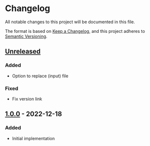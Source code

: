 # Changelog

All notable changes to this project will be documented in this file.

The format is based on [Keep a Changelog](https://keepachangelog.com/en/1.0.0/),
and this project adheres to [Semantic Versioning](https://semver.org/spec/v2.0.0.html).

## [Unreleased]

### Added

- Option to replace (input) file

### Fixed

- Fix version link

## [1.0.0] - 2022-12-18

### Added 

- Initial implementation

[unreleased]: https://github.com/oli77za/chlog-tool/compare/1.0.0...HEAD
[1.0.0]: https://github.com/oli77za/chlog-tool/releases/tag/1.0.0
